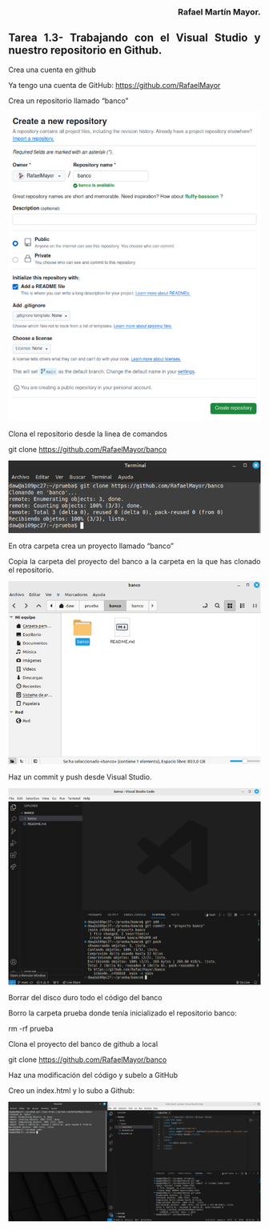 <div align="justify">

<div align="right">

### **Rafael Martín Mayor.**

</div>

## **Tarea 1.3- Trabajando con el Visual Studio y nuestro repositorio en Github.**


Crea una cuenta en github

Ya tengo una cuenta de GitHub: <https://github.com/RafaelMayor>

Crea un repositorio llamado “banco”

<div align="center">

![](capt1_tarea1_3.png)

</div>

Clona el repositorio desde la linea de comandos

git clone https://github.com/RafaelMayor/banco

<div align="center">

![](capt2_tarea1_3.png)

</div>

En otra carpeta crea un proyecto llamado “banco”

Copia la carpeta del proyecto del banco a la carpeta en la que has clonado el repositorio.

<div align="center">

![](capt3_tarea1_3.png)

</div>

Haz un commit y push desde Visual Studio.

<div align="center">

![](capt4_tarea1_3.png)

</div>

Borrar del disco duro todo el código del banco

Borro la carpeta prueba donde tenía inicializado el repositorio banco:

rm -rf prueba

Clona el proyecto del banco de github a local

git clone https://github.com/RafaelMayor/banco

Haz una modificación del código y subelo a GitHub

Creo un index.html y lo subo a Github:

<div align="center">

![](capt5_tarea1_3.png)

</div>



</div>